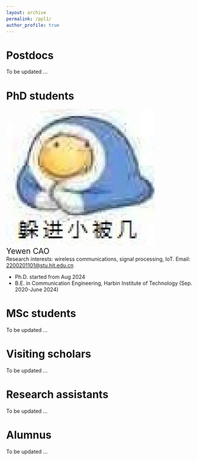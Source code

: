 ```yaml
---
layout: archive
permalink: /ppl1/
author_profile: true
---
```



Postdocs
======

To be updated ...
  
PhD students
======

![](https://github.com/yewenC/academicpages.github.io/blob/master/images/cyw.jpg?raw=true)
<br>
  <span style="font-size: 1.5em;">Yewen CAO</span><br>
Research interests: wireless communications, signal processing, IoT.
Email: 2200201101@stu.hit.edu.cn 
- Ph.D. started from Aug 2024  
- B.E. in Communication Engineering, Harbin Institute of Technology (Sep. 2020-June 2024)<br>


MSc students
======

To be updated ...



Visiting scholars
======

To be updated ...



Research assistants
======

To be updated ...




Alumnus 
======

To be updated ...
